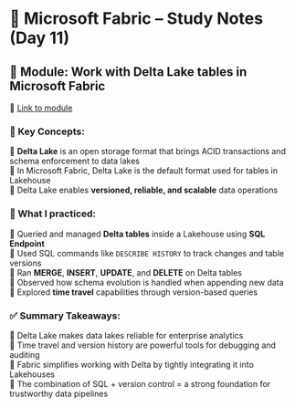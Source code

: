 
# 📘 Microsoft Fabric – Study Notes (Day 11)

## 🔷 Module: Work with Delta Lake tables in Microsoft Fabric  
🔗 [Link to module](https://learn.microsoft.com/en-us/training/modules/work-with-delta-lake-tables-microsoft-fabric/)

### 🧠 Key Concepts:
🔹 **Delta Lake** is an open storage format that brings ACID transactions and schema enforcement to data lakes  
🔹 In Microsoft Fabric, Delta Lake is the default format used for tables in Lakehouse  
🔹 Delta Lake enables **versioned, reliable, and scalable** data operations

### 🔧 What I practiced:
🔹 Queried and managed **Delta tables** inside a Lakehouse using **SQL Endpoint**  
🔹 Used SQL commands like `DESCRIBE HISTORY` to track changes and table versions  
🔹 Ran **MERGE**, **INSERT**, **UPDATE**, and **DELETE** on Delta tables  
🔹 Observed how schema evolution is handled when appending new data  
🔹 Explored **time travel** capabilities through version-based queries

### ✅ Summary Takeaways:
🔹 Delta Lake makes data lakes reliable for enterprise analytics  
🔹 Time travel and version history are powerful tools for debugging and auditing  
🔹 Fabric simplifies working with Delta by tightly integrating it into Lakehouses  
🔹 The combination of SQL + version control = a strong foundation for trustworthy data pipelines
